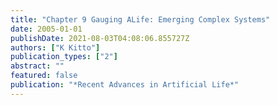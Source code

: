 ```yaml
---
title: "Chapter 9 Gauging ALife: Emerging Complex Systems"
date: 2005-01-01
publishDate: 2021-08-03T04:08:06.855727Z
authors: ["K Kitto"]
publication_types: ["2"]
abstract: ""
featured: false
publication: "*Recent Advances in Artificial Life*"
---
```


